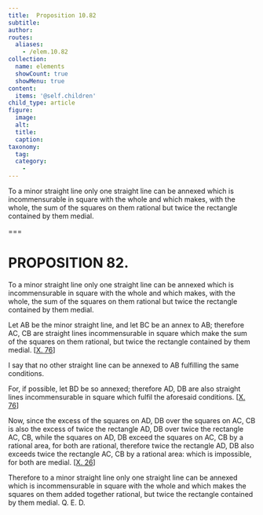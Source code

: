 ```yaml
---
title:  Proposition 10.82
subtitle: 
author:
routes:
  aliases:
    - /elem.10.82
collection:
  name: elements
  showCount: true
  showMenu: true
content:
  items: '@self.children'
child_type: article
figure:
  image:
  alt:
  title:
  caption:
taxonomy:
  tag:
  category:
    - 
---
```


<p><hi rend="ital">To a minor straight line only one straight line can be annexed which is incommensurable in square with the whole and which makes, with the whole, the sum of the squares on them rational but twice the rectangle contained by them medial</hi>. </p>

===

<h1>PROPOSITION 82.</h1>
<p><span class="ital">To a minor straight line only one straight line can be annexed which is incommensurable in square with the whole and which makes, with the whole, the sum of the squares on them rational but twice the rectangle contained by them medial</span>. </p>

<p>Let <span class="ital">AB</span> be the minor straight line, and let <span class="ital">BC</span> be an annex to <span class="ital">AB</span>;  therefore <span class="ital">AC</span>, <span class="ital">CB</span> are straight lines incommensurable in square <pb n="173"/>which make the sum of the squares on them rational, but twice the rectangle contained by them medial. [<a href="/elem.10.76">X. 76</a>] </p>

<p>I say that no other straight line can be annexed to <span class="ital">AB</span> fulfilling the same conditions. </p>

<p>For, if possible, let <span class="ital">BD</span> be so annexed; therefore <span class="ital">AD</span>, <span class="ital">DB</span> are also straight lines incommensurable in square which fulfil the aforesaid conditions. [<a href="/elem.10.76">X. 76</a>] </p>

<p>Now, since the excess of the squares on <span class="ital">AD</span>, <span class="ital">DB</span> over the squares on <span class="ital">AC</span>, <span class="ital">CB</span> is also the excess of twice the rectangle <span class="ital">AD</span>, <span class="ital">DB</span> over twice the rectangle <span class="ital">AC</span>, <span class="ital">CB</span>, while the squares on <span class="ital">AD</span>, <span class="ital">DB</span> exceed the squares on <span class="ital">AC</span>, <span class="ital">CB</span> by a rational area, for both are rational, therefore twice the rectangle <span class="ital">AD</span>, <span class="ital">DB</span> also exceeds twice the rectangle <span class="ital">AC</span>, <span class="ital">CB</span> by a rational area: which is impossible, for both are medial. [<a href="/elem.10.26">X. 26</a>] </p>

<p>Therefore to a minor straight line only one straight line can be annexed which is incommensurable in square with the whole and which makes the squares on them added together rational, but twice the rectangle contained by them medial. Q. E. D.</p>

